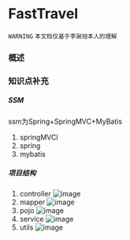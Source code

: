 # FastTravel
`WARNING`
`本文档仅基于李昶旭本人的理解`
### 概述
### 知识点补充
##### SSM
ssm为Spring+SpringMVC+MyBatis
1. springMVCl
2. spring
3. mybatis
##### 项目结构
1. controller
![image](https://user-images.githubusercontent.com/68747583/150074083-760adbe4-beda-463f-9bb2-8cf239d0eee4.png)
2. mapper
![image](https://user-images.githubusercontent.com/68747583/150074164-defacd05-6cff-4e70-a7b1-45e4d6ba79b4.png)
3. pojo
![image](https://user-images.githubusercontent.com/68747583/150074247-445dabd5-ca37-47ce-9d81-9242e896be3d.png)
4. service
![image](https://user-images.githubusercontent.com/68747583/150074276-6fec5403-376a-4e65-a5a4-e73fea659ccc.png)
5. utils
![image](https://user-images.githubusercontent.com/68747583/150074307-53ed9cdd-6a50-46d7-a7bf-4a0f8b8c6230.png)
